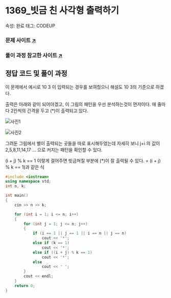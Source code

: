 # 1369_빗금 친 사각형 출력하기

속성: 완료
태그: CODEUP

### 문제 사이트  [↗️](https://www.codeup.kr/problem.php?id=1369)

### 풀이 과정 참고한 사이트 [↗️](https://daily-nalong.tistory.com/28)

## 정답 코드 및 풀이 과정

이 문제에서 예시로 10 3 이 입력되는 경우를 보여줬으니 해설도 10 3의 기준으로 하겠다. 

출력은 아래와 같이 되어야겠고, 이 그림의 패턴을 우선 분석하는것이 먼저이다. 매 줄마다 2칸씩의 간격을 두고 (*)이 출력되고 있다.

![사진1](https://user-images.githubusercontent.com/101493216/181200441-88896dd8-82a4-489e-a05f-6a141459dad1.png)

![사진2](https://user-images.githubusercontent.com/101493216/181200693-46abeee0-9efe-4b1e-9403-63d229376119.png)

그려둔 그림에서 별이 출력되는 곳들을 따로 표시해두었는데 자세히 보니 j+i 의 값이 2,5,8,11,14,17 ... 으로 커지는 패턴을 확인할 수 있다.

(i + j) % k == 1 이렇게 걸어주면 빗금쳐질 부분에 (*)이 잘 출력될 수 있다. = (i + j) % k == 1)과 같은 식

```cpp
#include <iostream>
using namespace std;
int n, k;

int main()
{
	cin >> n >> k;

	for (int i = 1; i <= n; i++)
	{
		for (int j = 1; j <= n; j++) 
		{
			if (i == 1 || j == 1 || i == n || j == n)
				cout << '*';
			else if (k == 1)
				cout << '*';
			else if ((i + j) % k == 1)
				cout << '*';
			else
				cout << ' ';
		}
		cout << endl;
	}
	return 0;
}
```
